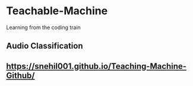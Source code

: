 # Teachable-Machine
Learning from the coding train
## Audio Classification
## https://snehil001.github.io/Teaching-Machine-Github/
